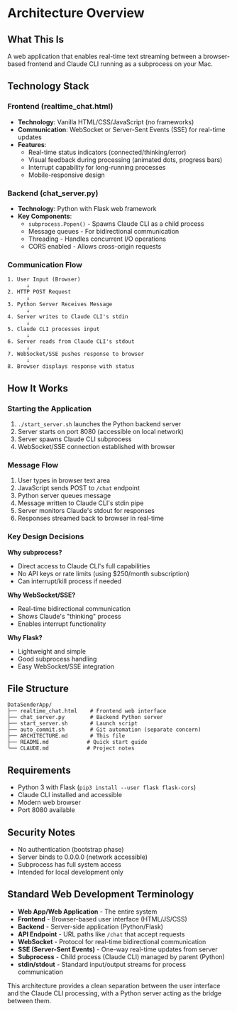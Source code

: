 # Architecture Overview

## What This Is

A web application that enables real-time text streaming between a browser-based frontend and Claude CLI running as a subprocess on your Mac.

## Technology Stack

### Frontend (realtime_chat.html)
- **Technology**: Vanilla HTML/CSS/JavaScript (no frameworks)
- **Communication**: WebSocket or Server-Sent Events (SSE) for real-time updates
- **Features**:
  - Real-time status indicators (connected/thinking/error)
  - Visual feedback during processing (animated dots, progress bars)
  - Interrupt capability for long-running processes
  - Mobile-responsive design

### Backend (chat_server.py)
- **Technology**: Python with Flask web framework
- **Key Components**:
  - `subprocess.Popen()` - Spawns Claude CLI as a child process
  - Message queues - For bidirectional communication
  - Threading - Handles concurrent I/O operations
  - CORS enabled - Allows cross-origin requests

### Communication Flow

```
1. User Input (Browser)
      ↓
2. HTTP POST Request
      ↓
3. Python Server Receives Message
      ↓
4. Server writes to Claude CLI's stdin
      ↓
5. Claude CLI processes input
      ↓
6. Server reads from Claude CLI's stdout
      ↓
7. WebSocket/SSE pushes response to browser
      ↓
8. Browser displays response with status
```

## How It Works

### Starting the Application
1. `./start_server.sh` launches the Python backend server
2. Server starts on port 8080 (accessible on local network)
3. Server spawns Claude CLI subprocess
4. WebSocket/SSE connection established with browser

### Message Flow
1. User types in browser text area
2. JavaScript sends POST to `/chat` endpoint
3. Python server queues message
4. Message written to Claude CLI's stdin pipe
5. Server monitors Claude's stdout for responses
6. Responses streamed back to browser in real-time

### Key Design Decisions

**Why subprocess?**
- Direct access to Claude CLI's full capabilities
- No API keys or rate limits (using $250/month subscription)
- Can interrupt/kill process if needed

**Why WebSocket/SSE?**
- Real-time bidirectional communication
- Shows Claude's "thinking" process
- Enables interrupt functionality

**Why Flask?**
- Lightweight and simple
- Good subprocess handling
- Easy WebSocket/SSE integration

## File Structure

```
DataSenderApp/
├── realtime_chat.html    # Frontend web interface
├── chat_server.py        # Backend Python server
├── start_server.sh       # Launch script
├── auto_commit.sh        # Git automation (separate concern)
├── ARCHITECTURE.md       # This file
├── README.md            # Quick start guide
└── CLAUDE.md            # Project notes
```

## Requirements

- Python 3 with Flask (`pip3 install --user flask flask-cors`)
- Claude CLI installed and accessible
- Modern web browser
- Port 8080 available

## Security Notes

- No authentication (bootstrap phase)
- Server binds to 0.0.0.0 (network accessible)
- Subprocess has full system access
- Intended for local development only

## Standard Web Development Terminology

- **Web App/Web Application** - The entire system
- **Frontend** - Browser-based user interface (HTML/JS/CSS)
- **Backend** - Server-side application (Python/Flask)
- **API Endpoint** - URL paths like `/chat` that accept requests
- **WebSocket** - Protocol for real-time bidirectional communication
- **SSE (Server-Sent Events)** - One-way real-time updates from server
- **Subprocess** - Child process (Claude CLI) managed by parent (Python)
- **stdin/stdout** - Standard input/output streams for process communication

This architecture provides a clean separation between the user interface and the Claude CLI processing, with a Python server acting as the bridge between them.